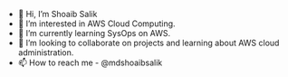 - 👋 Hi, I’m Shoaib Salik
- 👀 I’m interested in AWS Cloud Computing.
- 🌱 I’m currently learning SysOps on AWS.
- 💞️ I’m looking to collaborate on projects and learning about AWS cloud administration.
- 📫 How to reach me - @mdshoaibsalik

<!---
mdshoaibsalik/mdshoaibsalik is a ✨ special ✨ repository because its `README.md` (this file) appears on your GitHub profile.
You can click the Preview link to take a look at your changes.
--->
